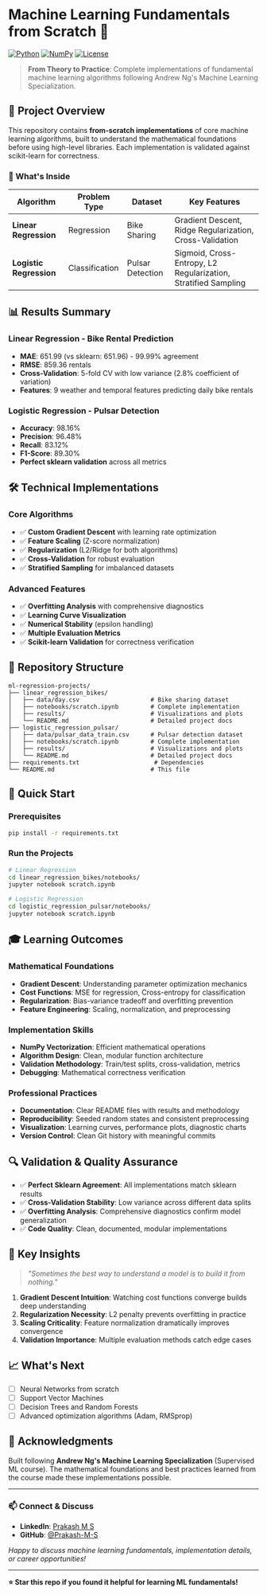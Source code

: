# Machine Learning Fundamentals from Scratch 🤖

[![Python](https://img.shields.io/badge/Python-3.8+-blue.svg)](https://www.python.org/downloads/)
[![NumPy](https://img.shields.io/badge/NumPy-1.21+-orange.svg)](https://numpy.org/)
[![License](https://img.shields.io/badge/License-MIT-green.svg)](LICENSE)

> **From Theory to Practice**: Complete implementations of fundamental machine learning algorithms following Andrew Ng's Machine Learning Specialization.

## 🎯 Project Overview

This repository contains **from-scratch implementations** of core machine learning algorithms, built to understand the mathematical foundations before using high-level libraries. Each implementation is validated against scikit-learn for correctness.

### 🚀 What's Inside

| Algorithm | Problem Type | Dataset | Key Features |
|-----------|-------------|---------|--------------|
| **Linear Regression** | Regression | Bike Sharing | Gradient Descent, Ridge Regularization, Cross-Validation |
| **Logistic Regression** | Classification | Pulsar Detection | Sigmoid, Cross-Entropy, L2 Regularization, Stratified Sampling |

## 📊 Results Summary

### Linear Regression - Bike Rental Prediction
- **MAE**: 651.99 (vs sklearn: 651.96) - 99.99% agreement
- **RMSE**: 859.36 rentals
- **Cross-Validation**: 5-fold CV with low variance (2.8% coefficient of variation)
- **Features**: 9 weather and temporal features predicting daily bike rentals

### Logistic Regression - Pulsar Detection
- **Accuracy**: 98.16% 
- **Precision**: 96.48%
- **Recall**: 83.12%
- **F1-Score**: 89.30%
- **Perfect sklearn validation** across all metrics

## 🛠️ Technical Implementations

### Core Algorithms
- ✅ **Custom Gradient Descent** with learning rate optimization
- ✅ **Feature Scaling** (Z-score normalization)
- ✅ **Regularization** (L2/Ridge for both algorithms)
- ✅ **Cross-Validation** for robust evaluation
- ✅ **Stratified Sampling** for imbalanced datasets

### Advanced Features
- ✅ **Overfitting Analysis** with comprehensive diagnostics
- ✅ **Learning Curve Visualization** 
- ✅ **Numerical Stability** (epsilon handling)
- ✅ **Multiple Evaluation Metrics**
- ✅ **Scikit-learn Validation** for correctness verification

## 📁 Repository Structure

```
ml-regression-projects/
├── linear_regression_bikes/
│   ├── data/day.csv                    # Bike sharing dataset
│   ├── notebooks/scratch.ipynb         # Complete implementation
│   ├── results/                        # Visualizations and plots
│   └── README.md                       # Detailed project docs
├── logistic_regression_pulsar/
│   ├── data/pulsar_data_train.csv      # Pulsar detection dataset
│   ├── notebooks/scratch.ipynb         # Complete implementation  
│   ├── results/                        # Visualizations and plots
│   └── README.md                       # Detailed project docs
├── requirements.txt                     # Dependencies
└── README.md                           # This file
```

## 🚀 Quick Start

### Prerequisites
```bash
pip install -r requirements.txt
```

### Run the Projects
```bash
# Linear Regression
cd linear_regression_bikes/notebooks/
jupyter notebook scratch.ipynb

# Logistic Regression  
cd logistic_regression_pulsar/notebooks/
jupyter notebook scratch.ipynb
```

## 🎓 Learning Outcomes

### Mathematical Foundations
- **Gradient Descent**: Understanding parameter optimization mechanics
- **Cost Functions**: MSE for regression, Cross-entropy for classification
- **Regularization**: Bias-variance tradeoff and overfitting prevention
- **Feature Engineering**: Scaling, normalization, and preprocessing

### Implementation Skills
- **NumPy Vectorization**: Efficient mathematical operations
- **Algorithm Design**: Clean, modular function architecture
- **Validation Methodology**: Train/test splits, cross-validation, metrics
- **Debugging**: Mathematical correctness verification

### Professional Practices
- **Documentation**: Clear README files with results and methodology
- **Reproducibility**: Seeded random states and consistent preprocessing
- **Visualization**: Learning curves, performance plots, diagnostic charts
- **Version Control**: Clean Git history with meaningful commits

## 🔍 Validation & Quality Assurance

- ✅ **Perfect Sklearn Agreement**: All implementations match sklearn results
- ✅ **Cross-Validation Stability**: Low variance across different data splits
- ✅ **Overfitting Analysis**: Comprehensive diagnostics confirm model generalization
- ✅ **Code Quality**: Clean, documented, modular implementations

## 🌟 Key Insights

> *"Sometimes the best way to understand a model is to build it from nothing."*

1. **Gradient Descent Intuition**: Watching cost functions converge builds deep understanding
2. **Regularization Necessity**: L2 penalty prevents overfitting in practice
3. **Scaling Criticality**: Feature normalization dramatically improves convergence
4. **Validation Importance**: Multiple evaluation methods catch edge cases

## 📈 What's Next

- [ ] Neural Networks from scratch
- [ ] Support Vector Machines
- [ ] Decision Trees and Random Forests
- [ ] Advanced optimization algorithms (Adam, RMSprop)

## 🙏 Acknowledgments

Built following **Andrew Ng's Machine Learning Specialization** (Supervised ML course). The mathematical foundations and best practices learned from the course made these implementations possible.

---

### 📫 Connect & Discuss

- **LinkedIn**: [Prakash M S](https://linkedin.com/in/your-profile)
- **GitHub**: [@Prakash-M-S](https://github.com/Prakash-M-S)

*Happy to discuss machine learning fundamentals, implementation details, or career opportunities!*

---

**⭐ Star this repo if you found it helpful for learning ML fundamentals!**
